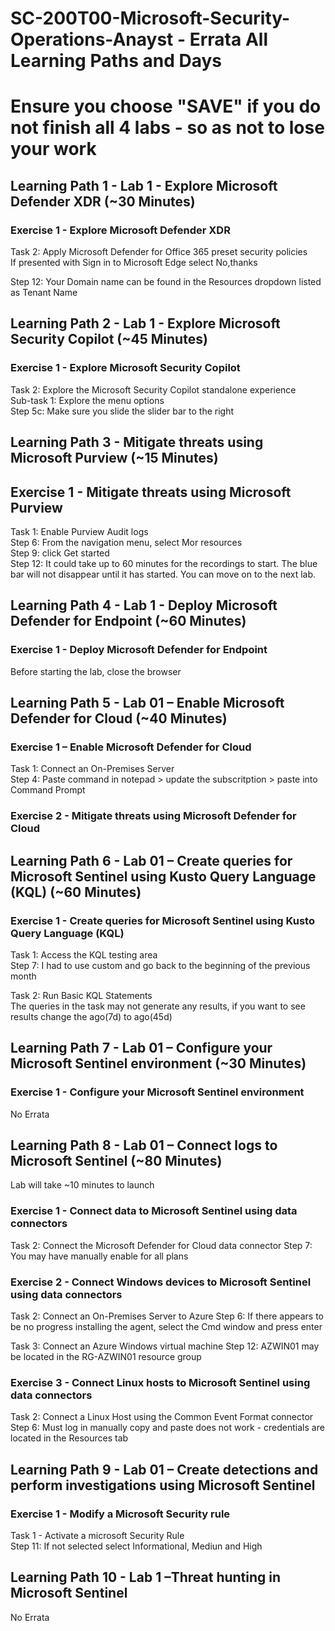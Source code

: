 # SC-200T00-Microsoft-Security-Operations-Anayst - Errata All Learning Paths and Days
# Ensure you choose "SAVE" if you do not finish all 4 labs - so as not to lose your work

## Learning Path 1 - Lab 1 - Explore Microsoft Defender XDR (~30 Minutes)
### Exercise 1 - Explore Microsoft Defender XDR

Task 2: Apply Microsoft Defender for Office 365 preset security policies<br>
If presented with Sign in to Microsoft Edge select No,thanks<br>

Step 12:  Your Domain name can be found in the Resources dropdown listed as Tenant Name<br>

## Learning Path 2 - Lab 1 - Explore Microsoft Security Copilot (~45 Minutes)
### Exercise 1 - Explore Microsoft Security Copilot

Task 2: Explore the Microsoft Security Copilot standalone experience<br>
Sub-task 1: Explore the menu options<br>
Step 5c:  Make sure you slide the slider bar to the right<br>

## Learning Path 3 - Mitigate threats using Microsoft Purview (~15 Minutes)
## Exercise 1 - Mitigate threats using Microsoft Purview

Task 1: Enable Purview Audit logs<br>
Step 6: From the navigation menu, select Mor resources<br>
Step 9: click Get started<br>
Step 12:  It could take up to 60 minutes for the recordings to start. The blue bar will not disappear until it has started.  You can move on to the next lab. <br>

## Learning Path 4 - Lab 1 - Deploy Microsoft Defender for Endpoint (~60 Minutes)
### Exercise 1 - Deploy Microsoft Defender for Endpoint

Before starting the lab, close the browser <br>

## Learning Path 5 - Lab 01 – Enable Microsoft Defender for Cloud (~40 Minutes)
### Exercise 1 – Enable Microsoft Defender for Cloud

Task 1: Connect an On-Premises Server <br>
Step 4: Paste command in notepad > update the subscritption > paste into Command Prompt <br>

### Exercise 2 - Mitigate threats using Microsoft Defender for Cloud

## Learning Path 6 - Lab 01 – Create queries for Microsoft Sentinel using Kusto Query Language (KQL) (~60 Minutes)

### Exercise 1 - Create queries for Microsoft Sentinel using Kusto Query Language (KQL)
Task 1: Access the KQL testing area<br>
Step 7: I had to use custom and go back to the beginning of the previous month <br>

Task 2: Run Basic KQL Statements <br>
The queries in the task may not generate any results, if you want to see results change the ago(7d) to ago(45d)<br>

## Learning Path 7 - Lab 01 – Configure your Microsoft Sentinel environment (~30 Minutes)
### Exercise 1 - Configure your Microsoft Sentinel environment
No Errata <br>

## Learning Path 8 - Lab 01 – Connect logs to Microsoft Sentinel (~80 Minutes)
Lab will take ~10 minutes to launch<br>
### Exercise 1 - Connect data to Microsoft Sentinel using data connectors
Task 2: Connect the Microsoft Defender for Cloud data connector
Step 7: You may have manually enable for all plans 

### Exercise 2 - Connect Windows devices to Microsoft Sentinel using data connectors
Task 2: Connect an On-Premises Server to Azure
Step 6:  If there appears to be no progress installing the agent, select the Cmd window and press enter

Task 3: Connect an Azure Windows virtual machine
Step 12:  AZWIN01 may be located in the RG-AZWIN01 resource group

### Exercise 3 - Connect Linux hosts to Microsoft Sentinel using data connectors
Task 2: Connect a Linux Host using the Common Event Format connector
Step 6: Must log in manually copy and paste does not work - credentials are located in the Resources tab

## Learning Path 9 - Lab 01 – Create detections and perform investigations using Microsoft Sentinel

### Exercise 1 - Modify a Microsoft Security rule

Task 1 - Activate a microsoft Security Rule <br>
Step 11:  If not selected select Informational, Mediun and High <br>

## Learning Path 10 - Lab 1 –Threat hunting in Microsoft Sentinel

No Errata

